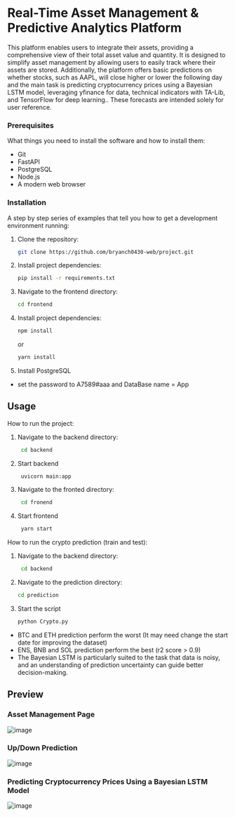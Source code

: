 # Real-Time Asset Management & Predictive Analytics Platform
This platform enables users to integrate their assets, providing a comprehensive view of their total asset value and quantity. It is designed to simplify asset management by allowing users to easily track where their assets are stored. Additionally, the platform offers basic predictions on whether stocks, such as AAPL, will close higher or lower the following day and the main task is predicting cryptocurrency prices using a Bayesian LSTM model, leveraging yfinance for data, technical indicators with TA-Lib, and TensorFlow for deep learning.. These forecasts are intended solely for user reference.

### Prerequisites

What things you need to install the software and how to install them:

- Git
- FastAPI
- PostgreSQL
- Node.js
- A modern web browser

  
### Installation

A step by step series of examples that tell you how to get a development environment running:

1. Clone the repository:
    ```sh
    git clone https://github.com/bryanch0430-web/project.git
    ```
2. Install project dependencies:
    ```sh
   pip install -r requirements.txt
    ```
3. Navigate to the frontend directory:
    ```sh
    cd frontend 
    ```
4. Install project dependencies:
    ```sh
    npm install
    ```
    or 
    ```sh
    yarn install
    ```
5. Install PostgreSQL
  
  - set the password to A7589#aaa and DataBase name = App

## Usage

How to run the project:

1. Navigate to the backend directory:
   ```sh
    cd backend 
    ```
2. Start backend
   ```sh
    uvicorn main:app 
    ```
3. Navigate to the fronted directory:
   ```sh
    cd fronend 
    ```
4. Start frontend
   ```sh
    yarn start 
    ```
How to run the crypto prediction (train and test):

1. Navigate to the backend directory:
   ```sh
    cd backend
    ```
2. Navigate to the prediction directory:
   ```sh
   cd prediction
    ```
3. Start the script
      ```sh
   python Crypto.py 
    ```

- BTC and ETH prediction perform the worst (It may need change the start date for improving the dataset)
- ENS, BNB and SOL prediction perform the best (r2 score > 0.9)
- The Bayesian LSTM is particularly suited to the task that data is noisy, and an understanding of prediction uncertainty can guide better decision-making.

## Preview
### Asset Management Page
![image](https://github.com/bryanch0430-web/project/assets/129389913/15428bf6-a278-4a0e-9a1d-74cf445cfcd0)

### Up/Down Prediction
![image](https://github.com/bryanch0430-web/project/assets/129389913/e19b66ab-a3c1-4724-8681-e9af58f0c864)

### Predicting Cryptocurrency Prices Using a Bayesian LSTM Model
![image](https://github.com/bryanch0430-web/project/assets/129389913/cc29968f-61cd-4adf-a214-88163584b500)

